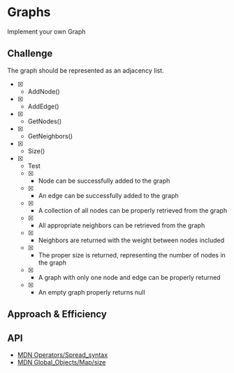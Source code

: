 # Graphs
<!-- Short summary or background information -->
Implement your own Graph

## Challenge
<!-- Description of the challenge -->

The graph should be represented as an adjacency list.

- [x] - AddNode()
- [x] - AddEdge()
- [x] - GetNodes()
- [x] - GetNeighbors()
- [x] - Size()
- [x] - Test
  - [x] - Node can be successfully added to the graph
  - [x] - An edge can be successfully added to the graph
  - [x] - A collection of all nodes can be properly retrieved from the graph
  - [x] - All appropriate neighbors can be retrieved from the graph
  - [x] - Neighbors are returned with the weight between nodes included
  - [x] - The proper size is returned, representing the number of nodes in the graph
  - [x] - A graph with only one node and edge can be properly returned
  - [x] - An empty graph properly returns null


## Approach & Efficiency
<!-- What approach did you take? Why? What is the Big O space/time for this approach? -->

## API
<!-- Description of each method publicly available in your Graph -->



- [MDN Operators/Spread_syntax](https://developer.mozilla.org/en-US/docs/Web/JavaScript/Reference/Operators/Spread_syntax)
- [MDN Global_Objects/Map/size](https://developer.mozilla.org/en-US/docs/Web/JavaScript/Reference/Global_Objects/Map/size)